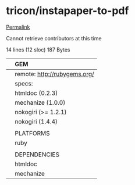 # tricon/instapaper-to-pdf

[Permalink](https://github.com/tricon/instapaper-to-pdf/blob/57e4484ddc00e782033c25fbdbe321d3d9ccc8c9/Gemfile.lock)

Cannot retrieve contributors at this time

 14 lines \(12 sloc\) 187 Bytes

|  | GEM |
| :--- | :--- |
|  |  remote: http://rubygems.org/ |
|  |  specs: |
|  |  htmldoc \(0.2.3\) |
|  |  mechanize \(1.0.0\) |
|  |  nokogiri \(&gt;= 1.2.1\) |
|  |  nokogiri \(1.4.4\) |
|  |  |
|  | PLATFORMS |
|  |  ruby |
|  |  |
|  | DEPENDENCIES |
|  |  htmldoc |
|  |  mechanize |

